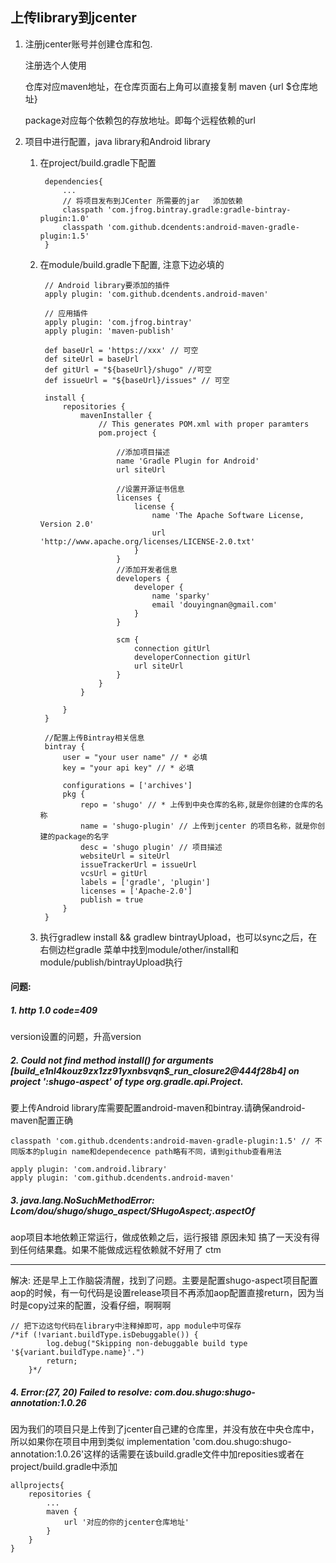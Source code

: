 ## 上传library到jcenter

1. 注册jcenter账号并创建仓库和包.

	注册选个人使用
    
    仓库对应maven地址，在仓库页面右上角可以直接复制 maven {url $仓库地址}
    
    package对应每个依赖包的存放地址。即每个远程依赖的url
2. 项目中进行配置，java library和Android library

	1. 在project/build.gradle下配置

			dependencies{
            	...
                // 将项目发布到JCenter 所需要的jar   添加依赖
                classpath 'com.jfrog.bintray.gradle:gradle-bintray-plugin:1.0'
                classpath 'com.github.dcendents:android-maven-gradle-plugin:1.5'
            }
	2. 在module/build.gradle下配置, 注意下边必填的
			
            // Android library要添加的插件
			apply plugin: 'com.github.dcendents.android-maven'
            
            // 应用插件
            apply plugin: 'com.jfrog.bintray'
            apply plugin: 'maven-publish'

            def baseUrl = 'https://xxx' // 可空
            def siteUrl = baseUrl
            def gitUrl = "${baseUrl}/shugo" //可空
            def issueUrl = "${baseUrl}/issues" // 可空

            install {
                repositories {
                    mavenInstaller {
                        // This generates POM.xml with proper paramters
                        pom.project {

                            //添加项目描述
                            name 'Gradle Plugin for Android'
                            url siteUrl

                            //设置开源证书信息
                            licenses {
                                license {
                                    name 'The Apache Software License, Version 2.0'
                                    url 'http://www.apache.org/licenses/LICENSE-2.0.txt'
                                }
                            }
                            //添加开发者信息
                            developers {
                                developer {
                                    name 'sparky'
                                    email 'douyingnan@gmail.com'
                                }
                            }

                            scm {
                                connection gitUrl
                                developerConnection gitUrl
                                url siteUrl
                            }
                        }
                    }

                }
            }

            //配置上传Bintray相关信息
            bintray {
                user = "your user name" // * 必填
                key = "your api key" // * 必填

                configurations = ['archives']
                pkg {
                    repo = 'shugo' // * 上传到中央仓库的名称,就是你创建的仓库的名称
                    name = 'shugo-plugin' // 上传到jcenter 的项目名称，就是你创建的package的名字
                    desc = 'shugo plugin' // 项目描述
                    websiteUrl = siteUrl
                    issueTrackerUrl = issueUrl
                    vcsUrl = gitUrl
                    labels = ['gradle', 'plugin']
                    licenses = ['Apache-2.0']
                    publish = true
                }
            }

            
	3. 执行gradlew install && gradlew bintrayUpload，也可以sync之后，在右侧边栏gradle 菜单中找到module/other/install和module/publish/bintrayUpload执行

#### 问题:

##### 1. http 1.0 code=409
version设置的问题，升高version
##### 2. Could not find method install() for arguments [build_e1nl4kouz9zx1zz91yxnbsvqn$_run_closure2@444f28b4] on project ':shugo-aspect' of type org.gradle.api.Project.
要上传Android library库需要配置android-maven和bintray.请确保android-maven配置正确

	classpath 'com.github.dcendents:android-maven-gradle-plugin:1.5' // 不同版本的plugin name和dependecence path略有不同，请到github查看用法
    
    apply plugin: 'com.android.library'
	apply plugin: 'com.github.dcendents.android-maven'
    
##### 3. java.lang.NoSuchMethodError: Lcom/dou/shugo/shugo_aspect/SHugoAspect;.aspectOf
aop项目本地依赖正常运行，做成依赖之后，运行报错
原因未知 搞了一天没有得到任何结果蠢。如果不能做成远程依赖就不好用了 ctm

------------------

解决: 还是早上工作脑袋清醒，找到了问题。主要是配置shugo-aspect项目配置aop的时候，有一句代码是设置release项目不再添加aop配置直接return，因为当时是copy过来的配置，没看仔细，啊啊啊

	// 把下边这句代码在library中注释掉即可，app module中可保存
    /*if (!variant.buildType.isDebuggable()) {
            log.debug("Skipping non-debuggable build type '${variant.buildType.name}'.")
            return;
        }*/


##### 4. Error:(27, 20) Failed to resolve: com.dou.shugo:shugo-annotation:1.0.26
因为我们的项目只是上传到了jcenter自己建的仓库里，并没有放在中央仓库中，所以如果你在项目中用到类似
implementation 'com.dou.shugo:shugo-annotation:1.0.26'这样的话需要在该build.gradle文件中加reposities或者在project/build.gradle中添加

	allprojects{
    	repositories {
        	...
            maven {
            	url '对应的你的jcenter仓库地址'
            }
        }
    }